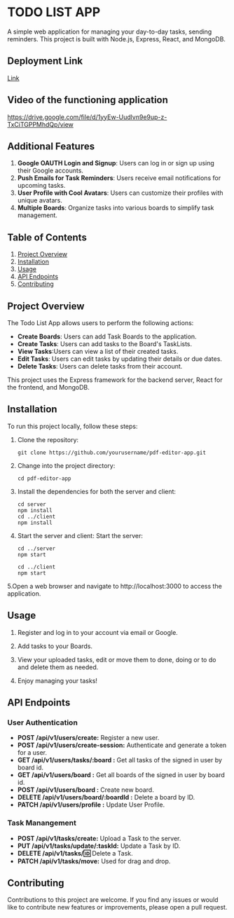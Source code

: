 ﻿# TODO LIST APP

A simple web application for managing your day-to-day tasks, sending reminders. This project is built with Node.js, Express, React, and MongoDB.

## Deployment Link

[Link](https://task-manager-x73d.onrender.com/)

## Video of the functioning application

https://drive.google.com/file/d/1yyEw-Uudlvn9e9up-z-TxCiTGPPMhdQp/view

## Additional Features

1. **Google OAUTH Login and Signup**: Users can log in or sign up using their Google accounts.
2. **Push Emails for Task Reminders**: Users receive email notifications for upcoming tasks.
3. **User Profile with Cool Avatars**: Users can customize their profiles with unique avatars.
4. **Multiple Boards**: Organize tasks into various boards to simplify task management.


## Table of Contents

1. [Project Overview](#project-overview)
2. [Installation](#installation)
3. [Usage](#usage)
4. [API Endpoints](#api-endpoints)
5. [Contributing](#contributing)

## Project Overview

The Todo List App allows users to perform the following actions:

- **Create Boards**: Users can add Task Boards to the application.
- **Create Tasks**: Users can add tasks to the Board's TaskLists.
- **View Tasks**:Users can view a list of their created tasks.
- **Edit Tasks**: Users can edit tasks by updating their details or due dates.
- **Delete Tasks**: Users can delete tasks from their account.

This project uses the Express framework for the backend server, React for the frontend, and MongoDB.

## Installation

To run this project locally, follow these steps:

1. Clone the repository:

   ```shell
   git clone https://github.com/yourusername/pdf-editor-app.git
   ```

2. Change into the project directory:

   ```shell
   cd pdf-editor-app
   ```

3. Install the dependencies for both the server and client:

   ```shell
   cd server
   npm install
   cd ../client
   npm install

   ```

4. Start the server and client:
   Start the server:

   ```shell
   cd ../server
   npm start

   cd ../client
   npm start

   ```

5.Open a web browser and navigate to http://localhost:3000 to access the application.

## Usage

1. Register and log in to your account via email or Google.

2. Add tasks to your Boards.

3. View your uploaded tasks, edit or move them to done, doing or to do and delete them as needed.

4. Enjoy managing your tasks!

## API Endpoints

### User Authentication

- **POST /api/v1/users/create:** Register a new user.
- **POST /api/v1/users/create-session:** Authenticate and generate a token for a user.
- **GET /api/v1/users/tasks/:board :** Get all tasks of the signed in user by board id.
- **GET /api/v1/users/board :** Get all boards of the signed in user by board id.
- **POST /api/v1/users/board :** Create new board.
- **DELETE /api/v1/users/board/:boardId :** Delete a board by ID.
- **PATCH /api/v1/users/profile :** Update User Profile.

### Task Manangement

- **POST /api/v1/tasks/create:** Upload a Task to the server.
- **PUT /api/v1/tasks/update/:taskId:** Update a Task by ID.
- **DELETE /api/v1/tasks/:id:** Delete a Task.
- **PATCH /api/v1/tasks/move:** Used for drag and drop.

## Contributing

Contributions to this project are welcome. If you find any issues or would like to contribute new features or improvements, please open a pull request.
